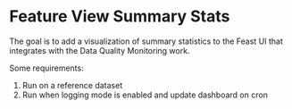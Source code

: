 # Feature View Summary Stats

The goal is to add a visualization of summary statistics to 
the Feast UI that integrates with the Data Quality Monitoring work.

Some requirements:
1. Run on a reference dataset
2. Run when logging mode is enabled and update dashboard on cron


